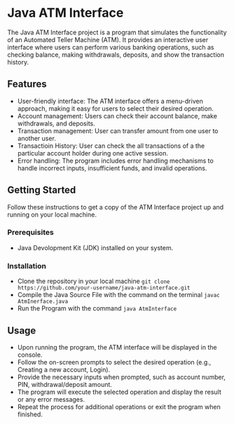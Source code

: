 # Java ATM Interface
The Java ATM Interface project is a program that simulates the functionality of an Automated Teller Machine (ATM). It provides an interactive user interface where 
users can perform various banking operations, such as checking balance, making withdrawals, deposits, and show the transaction history. 

## Features

* User-friendly interface: The ATM interface offers a menu-driven approach, making it easy for users to select their desired operation.
* Account management: Users can check their account balance, make withdrawals, and deposits.
* Transaction management: User can transfer amount from one user to another user.
* Transactioin History: User can check the all transactions of a the particular account holder during one active session.
* Error handling: The program includes error handling mechanisms to handle incorrect inputs, insufficient funds, and invalid operations.

## Getting Started

Follow these instructions to get a copy of the ATM Interface project up and running on your local machine.
### Prerequisites
* Java Devolopment Kit (JDK) installed on your system.
### Installation
* Clone the repository in your local machine  ```git clone https://github.com/your-username/java-atm-interface.git```
* Compile the Java Source File with the command on the terminal ```javac AtmInerface.java```
* Run the Program with the command ```java AtmInterface```

## Usage
* Upon running the program, the ATM interface will be displayed in the console.
* Follow the on-screen prompts to select the desired operation (e.g., Creating a new account, Login).
* Provide the necessary inputs when prompted, such as account number, PIN, withdrawal/deposit amount.
* The program will execute the selected operation and display the result or any error messages.
* Repeat the process for additional operations or exit the program when finished.
